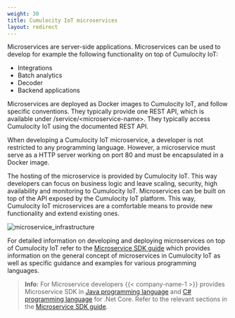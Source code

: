 ```yaml
---
weight: 30
title: Cumulocity IoT microservices
layout: redirect
---
```


Microservices are server-side applications. Microservices can be used to develop for example the following functionality on top of Cumulocity IoT:

* Integrations
* Batch analytics
* Decoder
* Backend applications

Microservices are deployed as Docker images to Cumulocity IoT, and follow specific conventions. They typically provide one REST API, which is available under /service/&lt;microservice-name&gt;. They typically access Cumulocity IoT using the documented REST API.

When developing a Cumulocity IoT microservice, a developer is not restricted to any programming language. However, a microservice must serve as a HTTP server working on port 80 and must be encapsulated in a Docker image.

The hosting of the microservice is provided by Cumulocity IoT. This way developers can focus on business logic and leave scaling, security, high availability and monitoring to Cumulocity IoT. Microservices can be built on top of the API exposed by the Cumulocity IoT platform. This way, Cumulocity IoT microservices are a comfortable means to provide new functionality and extend existing ones.

![microservice_infrastructure](/images/concepts-guide/microservice_infrastructure.png)

For detailed information on developing and deploying microservices on top of Cumulocity IoT refer to the [Microservice SDK guide](/microservice-sdk) which provides information on the general concept of microservices in Cumulocity IoT as well as specific guidance and examples for various programming languages.

>**Info:** For Microservice developers {{< company-name-1 >}} provides Microservice SDK in [Java programming language](/microservice-sdk/java) and [C# programming language](/microservice-sdk/cs) for .Net Core. Refer to the relevant sections in the [Microservice SDK guide](/microservice-sdk).
